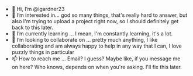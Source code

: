 - 👋 Hi, I’m @igardner23
- 👀 I’m interested in... god so many things, that's really hard to answer, but also I'm trying to upload a project right now, so I should definitely get back to this later.
- 🌱 I’m currently learning ... I mean, I'm constantly learning, it's a lot.
- 💞️ I’m looking to collaborate on ... pretty much anything, I like collaborating and am always happy to help in any way that I can, I love puzzly things in particular
- 📫 How to reach me ... Email? I guess? Maybe like, if you message me on here? Who knows, depends on when you're asking. I'll fix this later.

<!---
igardner23/igardner23 is a ✨ special ✨ repository because its `README.md` (this file) appears on your GitHub profile.
You can click the Preview link to take a look at your changes.
--->
